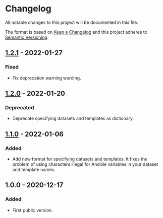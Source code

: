 # Changelog

All notable changes to this project will be documented in this file.

The format is based on [Keep a Changelog](http://keepachangelog.com/en/1.0.0/)
and this project adheres to [Semantic Versioning](http://semver.org/spec/v2.0.0.html).

## [1.2.1] - 2022-01-27

### Fixed

- Fix deprecation warning wording.

## [1.2.0] - 2022-01-20

### Deprecated

- Deprecate specifying datasets and templates as dictionary.

## [1.1.0] - 2022-01-06

### Added

- Add new format for specifying datasets and templates. It fixes the problem of using
characters illegal for Ansible variables in your dataset and template names.

## 1.0.0 - 2020-12-17

### Added

- First public version.

[1.1.0]: https://gitlab.com/radek-sprta/ansible-role-node-exporter/compare/v1.0.0...v1.1.0
[1.2.0]: https://gitlab.com/radek-sprta/ansible-role-node-exporter/compare/v1.1.0...v1.2.0
[1.2.1]: https://gitlab.com/radek-sprta/ansible-role-node-exporter/compare/v1.2.0...v1.2.1
